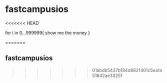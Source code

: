 # fastcampusios
<<<<<<< HEAD


for i in 0...999999{
	show me the money
	}

=======
## fastcampusios
>>>>>>> 01abdb5437b184d8821401c5ea1a51842ae3325f
